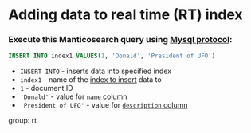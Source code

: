 # Adding data to real time (RT) index

### Execute this Manticosearch query using [Mysql protocol](/manticoresearch/mysql-client-connection-example):

```sql
INSERT INTO index1 VALUES(1, 'Donald', 'President of UFO')
```

- `INSERT INTO` - inserts data into specified index
- `index1` - name of the [index to insert](/manticoresearch/creating-rt-index) data to
- `1` - document ID
- `'Donald'` - value for [`name` column]((/manticoresearch/creating-rt-index))
- `'President of UFO'` - value for [`description` column](/manticoresearch/creating-rt-index)

group: rt


